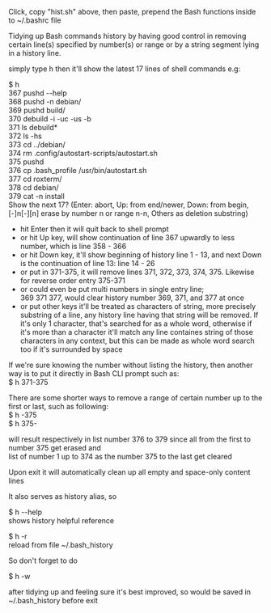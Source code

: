 Click, copy "hist.sh" above, then paste, prepend the Bash functions inside to ~/.bashrc file    

Tidying up Bash commands history by having good control in removing certain line(s) specified by number(s) or range or by a string segment lying in a history line.   

simply type h then it'll show the latest 17 lines of shell commands e.g:   

$ h   
  367  pushd --help   
  368  pushd -n debian/   
  369  pushd  build/   
  370  debuild -i -uc -us -b   
  371  ls debuild*   
  372  ls -hs   
  373  cd ../debian/   
  374  rm .config/autostart-scripts/autostart.sh   
  375  pushd   
  376  cp .bash_profile /usr/bin/autostart.sh   
  377  cd roxterm/   
  378  cd debian/   
  379  cat -n install   
Show the next 17? (Enter: abort, Up: from end/newer, Down: from begin, [-]n[-][n] erase by number n or range n-n, Others as deletion substring)   

- hit Enter then it will quit back to shell prompt   
- or hit Up key, will show continuation of line 367 upwardly to less number, which is line 358 - 366   
- or hit Down key, it'll show beginning of history line 1 - 13, and next Down is the continuation of line 13: line 14 - 26   
- or put in 371-375, it will remove lines 371, 372, 373, 374, 375. Likewise for reverse order entry 375-371   
- or could even be put multi numbers in single entry line;   
369 371 377, would clear history number 369, 371, and 377 at once   
- or put other keys it'll be treated as characters of string, more precisely substring of a line, any history line having that string will be removed. If it's only 1 character, that's searched for as a whole word, otherwise if it's more than a character it'll match any line containes string of those characters in any context, but this can be made as whole word search too if it's surrounded by space   

If we're sure knowing the number without listing the history, then another way is to put it directly in Bash CLI prompt such as:   
$ h 371-375   

There are some shorter ways to remove a range of certain number up to the first or last, such as following:   
$ h -375   
$ h 375-   

will result respectively in list number 376 to 379 since all from the first to number 375 get erased and   
list of number 1 up to 374 as the number 375 to the last get cleared   

Upon exit it will automatically clean up all empty and space-only content lines   

It also serves as history alias, so   

$ h --help   
shows history helpful reference

$ h -r   
reload from file ~/.bash_history

So don't forget to do

$ h -w

after tidying up and feeling sure it's best improved, so would be saved in ~/.bash_history before exit
